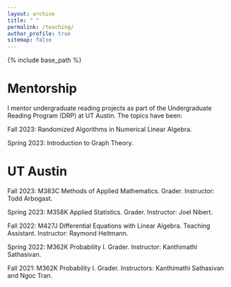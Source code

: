 ```yaml
---
layout: archive
title: " "
permalink: /teaching/
author_profile: true
sitemap: false
---
```


{% include base_path %}

Mentorship
======
I mentor undergraduate reading projects as part of the Undergraduate Reading Program (DRP) at UT Austin. The topics have been:

Fall 2023: Randomized Algorithms in Numerical Linear Algebra.

Spring 2023: Introduction to Graph Theory.


UT Austin
====

Fall 2023: M383C Methods of Applied Mathematics. 
Grader. Instructor: Todd Arbogast.

Spring 2023: M358K Applied Statistics.
Grader. Instructor: Joel Nibert.

Fall 2022: M427J Differential Equations with Linear Algebra. 
Teaching Assistant. Instructor: Raymond Heitmann.

Spring 2022: M362K Probability I.
Grader. Instructor: Kanthimathi Sathasivan.

Fall 2021: M362K Probability I. 
Grader. Instructors: Kanthimathi Sathasivan and Ngoc Tran.





